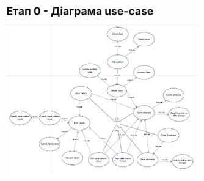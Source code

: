 # Етап 0 - Діаграма use-case

![alt text](https://github.com/NikitaP2001/SimpleDatabase/blob/master/img/diag.png 'Тут повинна бути діаграма')